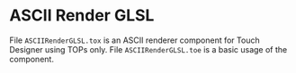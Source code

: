 # ASCII Render GLSL
File `ASCIIRenderGLSL.tox` is an ASCII renderer component for Touch Designer using TOPs only.
File `ASCIIRenderGLSL.toe` is a basic usage of the component.